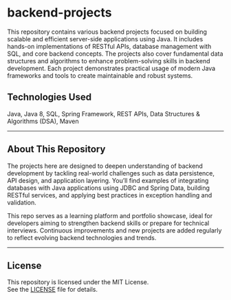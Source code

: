# backend-projects

This repository contains various backend projects focused on building scalable and efficient server-side applications using Java. It includes hands-on implementations of RESTful APIs, database management with SQL, and core backend concepts. The projects also cover fundamental data structures and algorithms to enhance problem-solving skills in backend development. Each project demonstrates practical usage of modern Java frameworks and tools to create maintainable and robust systems.

## Technologies Used

Java, Java 8, SQL, Spring Framework, REST APIs, Data Structures & Algorithms (DSA), Maven

---

## About This Repository

The projects here are designed to deepen understanding of backend development by tackling real-world challenges such as data persistence, API design, and application layering. You’ll find examples of integrating databases with Java applications using JDBC and Spring Data, building RESTful services, and applying best practices in exception handling and validation.

This repo serves as a learning platform and portfolio showcase, ideal for developers aiming to strengthen backend skills or prepare for technical interviews. Continuous improvements and new projects are added regularly to reflect evolving backend technologies and trends.

---

## License

This repository is licensed under the MIT License.  
See the [LICENSE](LICENSE) file for details.
